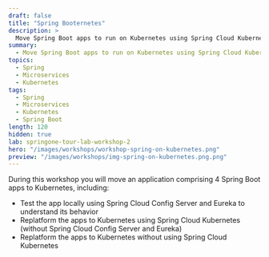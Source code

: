 ```yaml
---
draft: false
title: "Spring Booternetes"
description: >
  Move Spring Boot apps to run on Kubernetes using Spring Cloud Kubernetes or Spring Cloud Config Server and Eureka.
summary:
  - Move Spring Boot apps to run on Kubernetes using Spring Cloud Kubernetes or Spring Cloud Config Server and Eureka.
topics:
  - Spring
  - Microservices
  - Kubernetes
tags:
  - Spring
  - Microservices
  - Kubernetes
  - Spring Boot
length: 120
hidden: true
lab: springone-tour-lab-workshop-2
hero: "/images/workshops/workshop-spring-on-kubernetes.png"
preview: "/images/workshops/img-spring-on-kubernetes.png.png"
---
```


During this workshop you will move an application comprising 4 Spring Boot apps to Kubernetes, including:

- Test the app locally using Spring Cloud Config Server and Eureka to understand its behavior
- Replatform the apps to Kubernetes using Spring Cloud Kubernetes (without Spring Cloud Config Server and Eureka)
- Replatform the apps to Kubernetes without using Spring Cloud Kubernetes